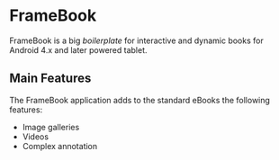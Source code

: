 # FrameBook

FrameBook is a big *boilerplate* for interactive and dynamic books for Android 4.x and later powered tablet.

## Main Features

The FrameBook application adds to the standard eBooks the following features:

 * Image galleries
 * Videos
 * Complex annotation

